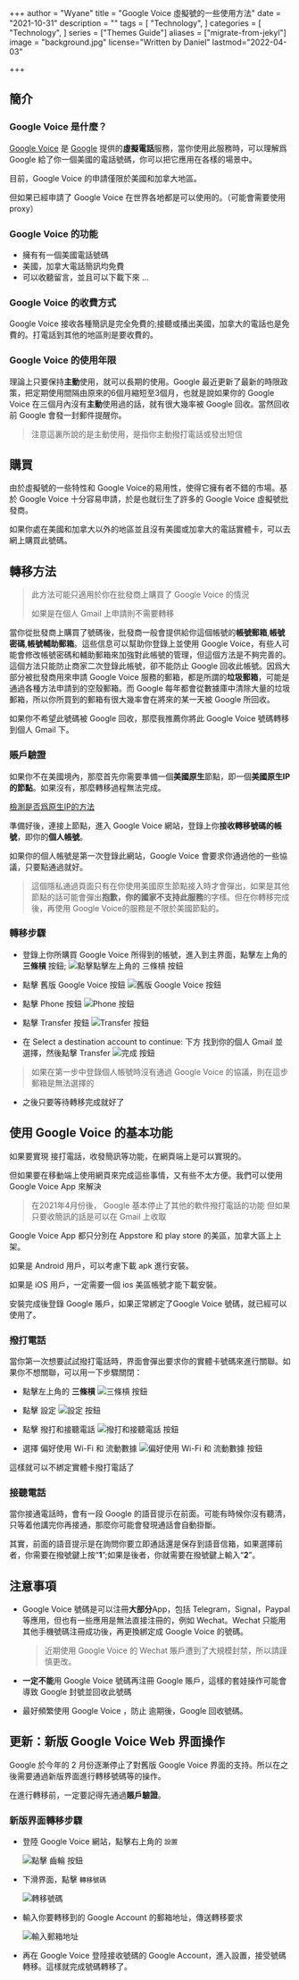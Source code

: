 +++
author = "Wyane"
title = "Google Voice 虛擬號的一些使用方法"
date = "2021-10-31"
description = ""
tags = [
    "Technology",
]
categories = [
    "Technology",
]
series = ["Themes Guide"]
aliases = ["migrate-from-jekyl"]
image = "background.jpg"
license="Written by Daniel"
lastmod="2022-04-03"

+++

## 簡介
### Google Voice 是什麼？
[Google Voice](https://en.wikipedia.org/wiki/Google_Voice) 是 [Google](https://en.wikipedia.org/wiki/Google) 提供的**虛擬電話**服務，當你使用此服務時，可以理解爲 Google 給了你一個美國的電話號碼，你可以把它應用在各樣的場景中。

目前，Google Voice 的申請僅限於美國和加拿大地區。

但如果已經申請了 Google Voice 在世界各地都是可以使用的。（可能會需要使用proxy）

### Google Voice 的功能
* 擁有有一個美國電話號碼
* 美國，加拿大電話簡訊均免費
* 可以收聽留言，並且可以下載下來
...

### Google Voice 的收費方式
Google Voice 接收各種簡訊是完全免費的;接聽或播出美國，加拿大的電話也是免費的。打電話到其他的地區則是要收費的。

### Google Voice 的使用年限
理論上只要保持**主動**使用，就可以長期的使用。Google 最近更新了最新的時限政策，把定期使用間隔由原來的6個月縮短至3個月，也就是說如果你的 Google Voice 在三個月內沒有**主動**使用過的話，就有很大幾率被 Google 回收。當然回收前 Google 會發一封郵件提醒你。
>注意這裏所說的是主動使用，是指你主動撥打電話或發出短信

## 購買
由於虛擬號的一些特性和 Google Voice的易用性，使得它擁有者不錯的市場。基於 Google Voice 十分容易申請，於是也就衍生了許多的 Google Voice 虛擬號批發商。

如果你處在美國和加拿大以外的地區並且沒有美國或加拿大的電話實體卡，可以去網上購買此號碼。

## 轉移方法
>此方法可能只適用於你在批發商上購買了 Google Voice 的情況 
>
>如果是在個人 Gmail 上申請則不需要轉移

當你從批發商上購買了號碼後，批發商一般會提供給你這個帳號的**帳號郵箱**,**帳號密碼**,**帳號輔助郵箱**。這些信息可以幫助你登錄上並使用 Google Voice，有些人可能會修改帳號密碼和輔助郵箱來加強對此帳號的管理，但這個方法是不夠完善的。這個方法只能防止商家二次登錄此帳號，卻不能防止 Google 回收此帳號。因爲大部分被批發商用來申請 Google Voice 服務的郵箱，都是所謂的**垃圾郵箱**，可能是通過各種方法申請到的空殼郵箱。而 Google 每年都會從數據庫中清除大量的垃圾郵箱，所以你所買到的郵箱有很大幾率會在將來的某一天被 Google 所回收。

如果你不希望此號碼被 Google 回收，那麼我推薦你將此 Google Voice 號碼轉移到個人 Gmail 下。

### 賬戶驗證
如果你不在美國境內，那麼首先你需要準備一個**美國原生**節點，即一個**美國原生IP的節點**。如果沒有，那麼轉移過程無法完成。

[檢測是否爲原生IP的方法](https://bgp.he.net/)

準備好後，連接上節點，進入 Google Voice 網站，登錄上你**接收轉移號碼的帳號**，即你的**個人帳號**。

如果你的個人帳號是第一次登錄此網站，Google Voice 會要求你通過他的一些協議，只要點通過就好。
>這個隱私通過頁面只有在你使用美國原生節點接入時才會彈出，如果是其他節點的話可能會彈出**抱歉，你的國家不支持此服務**的字樣。但在你轉移完成後，再使用 Google Voice的服務是不限於美國節點的。

### 轉移步驟
* 登錄上你所購買 Google Voice 所得到的帳號，進入到主界面，點擊左上角的 **三條槓** 按鈕;
![點擊點擊左上角的 三條槓 按鈕](1.jpg)

* 點擊 舊版 Google Voice 按鈕
![舊版 Google Voice 按鈕](2.jpg)

* 點擊 Phone 按鈕
![Phone 按鈕](3.jpg)

* 點擊 Transfer 按鈕
![Transfer 按鈕](4.jpg)

* 在 Select a destination account to continue: 下方 找到你的個人 Gmail 並選擇，然後點擊 Transfer
![完成 按鈕](5.jpg)
>如果在第一步中登錄個人帳號時沒有通過 Google Voice 的協議，則在這步郵箱是無法選擇的

* 之後只要等待轉移完成就好了

## 使用 Google Voice 的基本功能
如果要實現 接打電話，收發簡訊等功能，在網頁端上是可以實現的。

但如果要在移動端上使用網頁來完成這些事情，又有些不太方便。我們可以使用 Google Voice App 來解決 
>在2021年4月份後， Google 基本停止了其他的軟件撥打電話的功能
>但如果只要收簡訊的話是可以在 Gmail 上收取

Google Voice App 都只分別在 Appstore 和 play store 的美區，加拿大區上上架。

如果是 Android 用戶，可以考慮下載 apk 進行安裝。

如果是 iOS 用戶，一定需要一個 ios 美區帳號才能下載安裝。

安裝完成後登錄 Google 賬戶，如果正常綁定了Google Voice 號碼，就已經可以使用了。

### 撥打電話
當你第一次想要試試撥打電話時，界面會彈出要求你的實體卡號碼來進行關聯。如果你不想關聯，可以用一下步驟關閉：

* 點擊左上角的  **三條槓** 
![三條槓 按鈕](6.jpg)

* 點擊 設定
![設定 按鈕](7.jpg)

* 點擊 撥打和接聽電話
![撥打和接聽電話 按鈕](8.jpg)

* 選擇 偏好使用 Wi-Fi 和 流動數據
![偏好使用 Wi-Fi 和 流動數據 按鈕](9.jpg)

這樣就可以不綁定實體卡撥打電話了

### 接聽電話
當你接通電話時，會有一段 Google 的語音提示在前面。可能有時候你沒有聽清，只等着他講完你再接通，那麼你可能會發現通話會自動掛斷。

其實，前面的語音提示是在詢問你要立即通話還是保存到語音信箱，如果選擇前者，你需要在撥號鍵上按“**1**”;如果是後者，你就需要在撥號鍵上輸入“**2**”。

## 注意事項
* Google Voice 號碼是可以注冊**大部分**App，包括 Telegram，Signal，Paypal等應用，但也有一些應用是無法直接注冊的，例如 Wechat。Wechat 只能用其他手機號碼注冊成功後，再更換綁定成 Google Voice 的號碼。

  > 近期使用 Google Voice 的 Wechat 賬戶遭到了大規模封禁，所以請謹慎更改。

* **一定不能**用 Google Voice 號碼再注冊 Google 賬戶，這樣的套娃操作可能會導致 Google 封號並回收此號碼

* 最好頻繁使用 Google Voice ，防止 逾期後，Google 回收號碼。



## 更新：新版 Google Voice Web 界面操作

Google 於今年的 2 月份逐漸停止了對舊版 Google Voice 界面的支持。所以在之後需要通過新版界面進行轉移號碼等的操作。

在進行轉移前，一定要記得先通過**賬戶驗證**。

### 新版界面轉移步驟

* 登陸 Google Voice 網站，點擊右上角的 `設置` 

  ![點擊 齒輪 按鈕](10.png)

* 下滑界面，點擊 `轉移號碼` 

  ![轉移號碼](11.png)

* 輸入你要轉移到的 Google Account 的郵箱地址，傳送轉移要求

  ![輸入郵箱地址](12.png)

* 再在 Google Voice 登陸接收號碼的 Google Account，進入設置，接受號碼轉移。這樣就完成號碼轉移了。